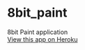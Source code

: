 # 8bit_paint
8bit Paint application  
[View this app on Heroku](https://easy-8bit-paint.herokuapp.com/index.html)
